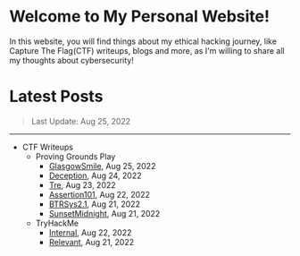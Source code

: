 # Welcome to My Personal Website!

In this website, you will find things about my ethical hacking journey, like Capture The Flag(CTF) writeups, blogs and more, as I'm willing to share all my thoughts about cybersecurity!

# Latest Posts

> Last Update: Aug 25, 2022

* * *
- CTF Writeups
	- Proving Grounds Play
		- [GlasgowSmile](https://siunam321.github.io/ctf/pgplay/GlasgowSmile/), Aug 25, 2022
		- [Deception](https://siunam321.github.io/ctf/pgplay/Deception/), Aug 24, 2022
		- [Tre](https://siunam321.github.io/ctf/pgplay/Tre/), Aug 23, 2022
		- [Assertion101](https://siunam321.github.io/ctf/pgplay/Assertion101/), Aug 22, 2022
		- [BTRSys2.1](https://siunam321.github.io/ctf/pgplay/BTRSys2.1/), Aug 21, 2022
		- [SunsetMidnight](https://siunam321.github.io/ctf/pgplay/SunsetMidnight/), Aug 21, 2022
	- TryHackMe
		- [Internal](https://siunam321.github.io/ctf/tryhackme/Internal/), Aug 22, 2022
		- [Relevant](https://siunam321.github.io/ctf/tryhackme/Relevant/), Aug 21, 2022
